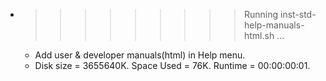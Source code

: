 * >>>>>>>>> Running inst-std-help-manuals-html.sh ...
  * Add user & developer manuals(html) in Help menu.
  * Disk size = 3655640K. Space Used = 76K. Runtime = 00:00:00:01.
